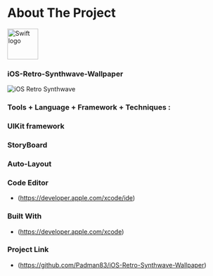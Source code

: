 # About The Project 

<img src="https://swift.org/assets/images/swift.svg" alt="Swift logo" height="70" >

### iOS-Retro-Synthwave-Wallpaper

![iOS Retro Synthwave](https://user-images.githubusercontent.com/45048950/72828920-a817c300-3cb8-11ea-9c42-9a2da47922a0.png)


### Tools + Language + Framework + Techniques :

### UIKit framework

### StoryBoard

### Auto-Layout

### Code Editor

* (https://developer.apple.com/xcode/ide)

### Built With

* (https://developer.apple.com/xcode)

### Project Link

* (https://github.com/Padman83/iOS-Retro-Synthwave-Wallpaper)
